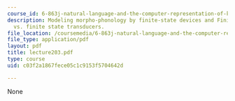 ```yaml
---
course_id: 6-863j-natural-language-and-the-computer-representation-of-knowledge-spring-2003
description: Modeling morpho-phonology by finite-state devices and Finite-state automata
  vs. finite state transducers.
file_location: /coursemedia/6-863j-natural-language-and-the-computer-representation-of-knowledge-spring-2003/c03f2a1867fece05c1c9153f5704642d_lecture203.pdf
file_type: application/pdf
layout: pdf
title: lecture203.pdf
type: course
uid: c03f2a1867fece05c1c9153f5704642d

---
```

None